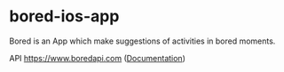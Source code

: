 # bored-ios-app
Bored is an App which make suggestions of activities in bored moments.

API https://www.boredapi.com ([Documentation](https://www.boredapi.com/documentation))
